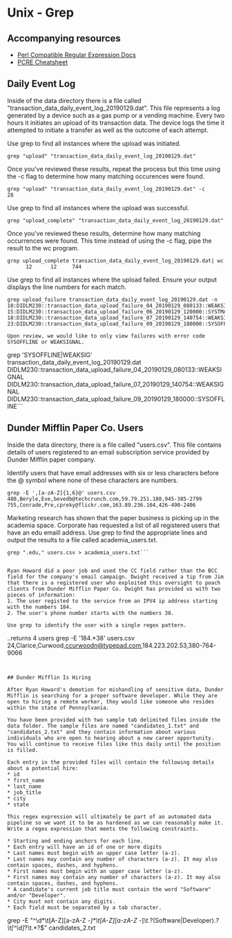 # Unix - Grep


## Accompanying resources
* [Perl Compatible Regular Expression Docs](https://www.pcre.org/current/doc/html/pcre2pattern.html)
* [PCRE Cheatsheet](https://www.debuggex.com/cheatsheet/regex/pcre)


## Daily Event Log

Inside of the data directory there is a file called "transaction_data_daily_event_log_20190129.dat". This file represents a log generated by a device such as a gas pump or a vending machine. Every two hours it initiates an upload of its transaction data. The device logs the time it attempted to initiate a transfer as well as the outcome of each attempt.

Use grep to find all instances where the upload was initiated. 
```
grep "upload" "transaction_data_daily_event_log_20190129.dat"
```

Once you've reviewed these results, repeat the process but this time using the -c flag to determine how many matching occurences were found.
```
grep "upload" "transaction_data_daily_event_log_20190129.dat" -c
28
```


Use grep to find all instances where the upload was successful. 
```
grep "upload_complete" "transaction_data_daily_event_log_20190129.dat" 
```

Once you've reviewed these results, determine how many matching occurrences were found. This time instead of using the -c flag, pipe the result to the wc program.
```
grep upload_complete transaction_data_daily_event_log_20190129.dat| wc
      12      12     744
```


Use grep to find all instances where the upload failed. Ensure your output displays the line numbers for each match.

```
grep upload_failure transaction_data_daily_event_log_20190129.dat -n
10:DIDLM230::transaction_data_upload_failure_04_20190129_080133::WEAKSIGNAL
15:DIDLM230::transaction_data_upload_failure_06_20190129_120000::SYSTMAINTE
18:DIDLM230::transaction_data_upload_failure_07_20190129_140754::WEAKSIGNAL
23:DIDLM230::transaction_data_upload_failure_09_20190129_180000::SYSOFFLINE```

Upon review, we would like to only view failures with error code SYSOFFLINE or WEAKSIGNAL.

```
grep 'SYSOFFLINE\|WEAKSIG' transaction_data_daily_event_log_20190129.dat
DIDLM230::transaction_data_upload_failure_04_20190129_080133::WEAKSIGNAL
DIDLM230::transaction_data_upload_failure_07_20190129_140754::WEAKSIGNAL
DIDLM230::transaction_data_upload_failure_09_20190129_180000::SYSOFFLINE```


## Dunder Mifflin Paper Co. Users

Inside the data directory, there is a file called "users.csv". This file contains details of users registered to an email subscription service provided by Dunder Mifflin paper company. 

Identify users that have email addresses with six or less characters before the @ symbol where none of these characters are numbers.
```
grep -E ',[a-zA-Z]{1,6}@' users.csv
480,Beryle,Eve,bevedb@techcrunch.com,59.79.251.180,945-385-2799
755,Conrade,Pre,cpreky@flickr.com,163.89.236.104,426-490-2406
```


Marketing research has shown that the paper business is picking up in the academia space. Corporate has requested a list of all registered users that have an edu emaill address. Use grep to find the appropriate lines and output the results to a file called academia_users.txt.
```
grep ".edu," users.csv > academia_users.txt```


Ryan Howard did a poor job and used the CC field rather than the BCC field for the company's email campaign. Dwight received a tip from Jim that there is a registered user who exploited this oversight to poach clients from Dunder Mifflin Paper Co. Dwight has provided us with two pieces of information:
1. The user registed to the service from an IPV4 ip address starting with the numbers 184. 
2. The user's phone number starts with the numbers 38.

Use grep to identify the user with a single regex pattern.
```
..returns 4 users
grep -E '184.*38' users.csv 
24,Clarice,Curwood,ccurwoodn@typepad.com,184.223.202.53,380-764-9066
```


## Dunder Mifflin Is Hiring

After Ryan Howard's demotion for mishandling of sensitive data, Dunder Mifflin is searching for a proper software developer. While they are open to hiring a remote worker, they would like someone who resides within the state of Pennsylvania.

You have been provided with two sample tab delimited files inside the data folder. The sample files are named "candidates_1.txt" and "candidates_2.txt" and they contain information about various individuals who are open to hearing about a new career opportunity. You will continue to receive files like this daily until the position is filled.

Each entry in the provided files will contain the following details about a potential hire:
* id
* first_name
* last_name
* job_title
* city
* state

This regex expression will ultimately be part of an automated data pipeline so we want it to be as hardened as we can reasonably make it. Write a regex expression that meets the following constraints.

* Starting and ending anchors for each line.
* Each entry will have an id of one or more digits
* Last names must begin with an upper case letter (a-z).
* Last names may contain any number of characters (a-z). It may also contain spaces, dashes, and hyphens.
* First names must begin with an upper case letter (a-z).
* First names may contain any number of characters (a-z). It may also contain spaces, dashes, and hyphens.
* A candidate's current job title must contain the word "Software" and/or "Developer".
* City must not contain any digits.
* Each field must be separated by a tab character.

```
grep -E "^\d*\t[A-Z][a-zA-Z -_]*\t[A-Z][a-zA-Z -_]*\t.*?(Software|Developer).*?\t[^\d]*?\t.*?$" candidates_2.txt
```